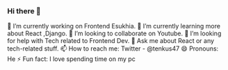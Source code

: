 ### Hi there 👋

🔭 I’m currently working on Frontend Esukhia.
🌱 I’m currently learning more about React ,Django.
👯 I’m looking to collaborate on Youtube.
🤔 I’m looking for help with Tech related to Frontend Dev.
💬 Ask me about React or any tech-related stuff.
📫 How to reach me: Twitter - @tenkus47
😄 Pronouns: He
⚡ Fun fact: I love spending time on my pc
